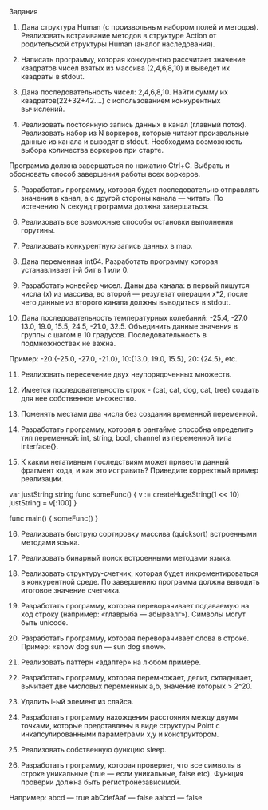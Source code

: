 Задания
1.	Дана структура Human (с произвольным набором полей и методов). Реализовать встраивание методов в структуре Action от родительской структуры Human (аналог наследования).

2.	Написать программу, которая конкурентно рассчитает значение квадратов чисел взятых из массива (2,4,6,8,10) и выведет их квадраты в stdout.

3.	Дана последовательность чисел: 2,4,6,8,10. Найти сумму их квадратов(22+32+42….) с использованием конкурентных вычислений.

4.	Реализовать постоянную запись данных в канал (главный поток). Реализовать набор из N воркеров, которые читают произвольные данные из канала и выводят в stdout. Необходима возможность выбора количества воркеров при старте.

Программа должна завершаться по нажатию Ctrl+C. Выбрать и обосновать способ завершения работы всех воркеров.


5.	Разработать программу, которая будет последовательно отправлять значения в канал, а с другой стороны канала — читать. По истечению N секунд программа должна завершаться.

6.	Реализовать все возможные способы остановки выполнения горутины. 

7.	Реализовать конкурентную запись данных в map.

8.	Дана переменная int64. Разработать программу которая устанавливает i-й бит в 1 или 0.

9.	Разработать конвейер чисел. Даны два канала: в первый пишутся числа (x) из массива, во второй — результат операции x*2, после чего данные из второго канала должны выводиться в stdout.

10.	Дана последовательность температурных колебаний: -25.4, -27.0 13.0, 19.0, 15.5, 24.5, -21.0, 32.5. Объединить данные значения в группы с шагом в 10 градусов. Последовательность в подмножноствах не важна.

Пример: -20:{-25.0, -27.0, -21.0}, 10:{13.0, 19.0, 15.5}, 20: {24.5}, etc.

11.	Реализовать пересечение двух неупорядоченных множеств.

12.	Имеется последовательность строк - (cat, cat, dog, cat, tree) создать для нее собственное множество.

13.	Поменять местами два числа без создания временной переменной.

14.	Разработать программу, которая в рантайме способна определить тип переменной: int, string, bool, channel из переменной типа interface{}.

15.	К каким негативным последствиям может привести данный фрагмент кода, и как это исправить? Приведите корректный пример реализации.

var justString string
func someFunc() {
  v := createHugeString(1 << 10)
  justString = v[:100]
}

func main() {
  someFunc()
}

16.	Реализовать быструю сортировку массива (quicksort) встроенными методами языка.

17.	Реализовать бинарный поиск встроенными методами языка.

18.	Реализовать структуру-счетчик, которая будет инкрементироваться в конкурентной среде. По завершению программа должна выводить итоговое значение счетчика.

19.	Разработать программу, которая переворачивает подаваемую на ход строку (например: «главрыба — абырвалг»). Символы могут быть unicode.

20.	Разработать программу, которая переворачивает слова в строке. 
Пример: «snow dog sun — sun dog snow».

21.	Реализовать паттерн «адаптер» на любом примере.

22.	Разработать программу, которая перемножает, делит, складывает, вычитает две числовых переменных a,b, значение которых > 2^20.

23.	Удалить i-ый элемент из слайса.

24.	Разработать программу нахождения расстояния между двумя точками, которые представлены в виде структуры Point с инкапсулированными параметрами x,y и конструктором.

25.	Реализовать собственную функцию sleep.

26.	Разработать программу, которая проверяет, что все символы в строке уникальные (true — если уникальные, false etc). Функция проверки должна быть регистронезависимой.

Например: 
abcd — true
abCdefAaf — false
aabcd — false
